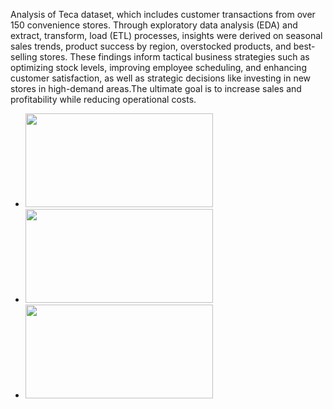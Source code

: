 Analysis of  Teca dataset, which includes customer transactions from over 150 convenience
stores. Through exploratory data analysis (EDA) and extract, transform, load (ETL) processes, 
insights were derived on seasonal sales trends, product success by region, overstocked products, and 
best-selling stores. These findings inform tactical business strategies such as optimizing stock levels, 
improving employee scheduling, and enhancing customer satisfaction, 
as well as strategic decisions like investing in new stores 
in high-demand areas.The ultimate goal is to increase sales and profitability while reducing operational costs.
- <img src="https://github.com/analystpre/Alteryx/assets/169438989/656612a4-f668-440b-8d00-4b8800317f07" height=150 width=300>
- <img src="https://github.com/analystpre/Alteryx/assets/169438989/9e12c6a3-2659-474d-95f1-32458709543f" height=150 width=300>
- <img src="https://github.com/analystpre/Alteryx/assets/169438989/04a17c18-b493-458d-9c34-467e595205e6" height=150 width=300>
